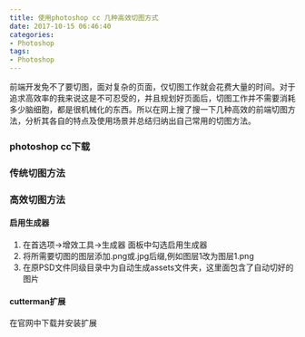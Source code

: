 ```yaml
---
title: 使用photoshop cc 几种高效切图方式
date: 2017-10-15 06:46:40
categories: 
- Photoshop
tags: 
- Photoshop
---
```

前端开发免不了要切图，面对复杂的页面，仅切图工作就会花费大量的时间。对于追求高效率的我来说这是不可忍受的，并且规划好页面后，切图工作并不需要消耗多少脑细胞，都是很机械化的东西。所以在网上搜了搜一下几种高效的前端切图方法，分析其各自的特点及使用场景并总结归纳出自己常用的切图方法。
<!-- more -->
### photoshop cc下载



### 传统切图方法

### 高效切图方法
#### 启用生成器

1. 在首选项->增效工具->生成器 面板中勾选启用生成器
2. 将所需要切图的图层添加.png或.jpg后缀,例如图层1改为图层1.png
3. 在原PSD文件同级目录中为自动生成assets文件夹，这里面包含了自动切好的图片

#### cutterman扩展

在官网中下载并安装扩展

